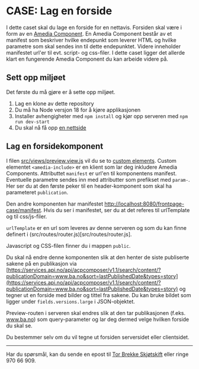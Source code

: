# CASE: Lag en forside

I dette caset skal du lage en forside for en nettavis. Forsiden skal være i form av en [Amedia Component](https://amedia.slite.com/app/docs/fs~VBEBXM3/Amedia-Component). En Amedia Component består av et manifest som beskriver hvilke endepunkt som leverer HTML og hvilke parametre som skal sendes inn til dette endepunktet. Videre inneholder manifestet url'er til evt. script- og css-filer. I dette caset ligger det allerde klart en fungerende Amedia Component du kan arbeide videre på.

## Sett opp miljøet

Det første du må gjøre er å sette opp miljøet.

1. Lag en klone av dette repository
2. Du må ha Node versjon 18 for å kjøre applikasjonen
3. Installer avhengigheter med `npm install` og kjør opp serveren med `npm run dev-start`
4. Du skal nå få opp [en nettside](http://localhost:8080/frontpage-case/preview)

## Lag en forsidekomponent

I filen [src/views/preview.view.js](src/views/preview.view.js) vil du se to [custom elements](https://developer.mozilla.org/en-US/docs/Web/Web_Components). Custom elementet `<amedia-include>` er en klient som lar deg inkludere Amedia Components. Attributtet `manifest` er url'en til komponentens manifest. Eventuelle parametre sendes inn med attributter som prefikset med `param-`. Her ser du at den første peker til en header-komponent som skal ha parameteret `publication`. 

Den andre komponenten har manifestet [http://localhost:8080/frontpage-case/manifest](http://localhost:8080/frontpage-case/manifest). Hvis du ser i manifestet, ser du at det referes til urlTemplate og til css/js-filer. 

`urlTemplate` er en url som leveres av denne serveren og som du kan finne definert i (src/routes/router.js)[src/routes/router.js]. 

Javascript og CSS-filen finner du i mappen `public`. 

Du skal nå endre denne komponenten slik at den henter de siste publiserte sakene på en publikasjon via [https://services.api.no/api/acpcomposer/v1.1/search/content/?publicationDomain=www.ba.no&sort=lastPublishedDate&types=story](https://services.api.no/api/acpcomposer/v1.1/search/content/?publicationDomain=www.ba.no&sort=lastPublishedDate&types=story) og tegner ut en forside med bilder og tittel fra sakene. Du kan bruke bildet som ligger under `fields.versions.large` i JSON-objektet. 

Preview-routen i serveren skal endres slik at den tar publikasjonen (f.eks. www.ba.no) som query-parameter og lar deg dermed velge hvilken forside du skal se.

Du bestemmer selv om du vil tegne ut forsiden serversidet eller clientsidet.


_____


Har du spørsmål, kan du sende en epost til [Tor Brekke Skjøtskift](mailto:tor.skjotskift@amedia.no) eller ringe 970 66 909.
